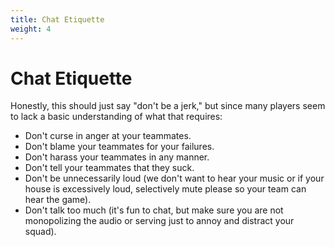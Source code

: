 ```yaml
---
title: Chat Etiquette
weight: 4
---
```

# Chat Etiquette

Honestly, this should just say "don't be a jerk," but since many players seem to lack a basic understanding of what that requires:

* Don't curse in anger at your teammates.
* Don't blame your teammates for your failures.
* Don't harass your teammates in any manner.
* Don't tell your teammates that they suck.
* Don't be unnecessarily loud (we don't want to hear your music or if your house is excessively loud, selectively mute please so your team can hear the game).
* Don't talk too much (it's fun to chat, but make sure you are not monopolizing the audio or serving just to annoy and distract your squad).
